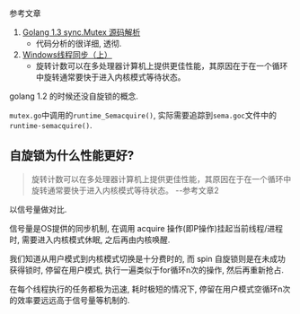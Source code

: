 参考文章

1. [Golang 1.3 sync.Mutex 源码解析](https://studygolang.com/articles/1472)
    - 代码分析的很详细, 透彻.
2. [Windows线程同步（上）](https://www.cnblogs.com/predator-wang/p/5125590.html)
    - 旋转计数可以在多处理器计算机上提供更佳性能，其原因在于在一个循环中旋转通常要快于进入内核模式等待状态。

golang 1.2 的时候还没自旋锁的概念.

`mutex.go`中调用的`runtime_Semacquire()`, 实际需要追踪到`sema.goc`文件中的`runtime·semacquire()`.

## 自旋锁为什么性能更好?

> 旋转计数可以在多处理器计算机上提供更佳性能，其原因在于在一个循环中旋转通常要快于进入内核模式等待状态。 --参考文章2

以信号量做对比.

信号量是OS提供的同步机制, 在调用 acquire 操作(即P操作)挂起当前线程/进程时, 需要进入内核模式休眠, 之后再由内核唤醒. 

我们知道从用户模式到内核模式切换是十分费时的, 而 spin 自旋锁则是在未成功获得锁时, 停留在用户模式, 执行一遍类似于for循环n次的操作, 然后再重新抢占.

在每个线程执行的任务都极为迅速, 耗时极短的情况下, 停留在用户模式空循环n次的效率要远远高于信号量等机制的.
